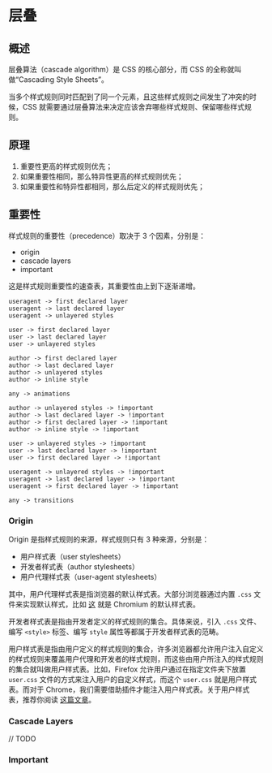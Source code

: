 # 层叠

## 概述

层叠算法（cascade algorithm）是 CSS 的核心部分，而 CSS 的全称就叫做“Cascading Style Sheets”。

当多个样式规则同时匹配到了同一个元素，且这些样式规则之间发生了冲突的时候，CSS 就需要通过层叠算法来决定应该舍弃哪些样式规则、保留哪些样式规则。

## 原理

1. 重要性更高的样式规则优先；
2. 如果重要性相同，那么特异性更高的样式规则优先；
3. 如果重要性和特异性都相同，那么后定义的样式规则优先；

## 重要性

样式规则的重要性（precedence）取决于 3 个因素，分别是：

- origin
- cascade layers
- important

这是样式规则重要性的速查表，其重要性由上到下逐渐递增。

```
useragent -> first declared layer
useragent -> last declared layer
useragent -> unlayered styles

user -> first declared layer
user -> last declared layer
user -> unlayered styles

author -> first declared layer
author -> last declared layer
author -> unlayered styles
author -> inline style

any -> animations

author -> unlayered styles -> !important
author -> last declared layer -> !important
author -> first declared layer -> !important
author -> inline style -> !important

user -> unlayered styles -> !important
user -> last declared layer -> !important
user -> first declared layer -> !important

useragent -> unlayered styles -> !important
useragent -> last declared layer -> !important
useragent -> first declared layer -> !important

any -> transitions
```

### Origin

Origin 是指样式规则的来源，样式规则只有 3 种来源，分别是：

- 用户样式表（user stylesheets）
- 开发者样式表（author stylesheets）
- 用户代理样式表（user-agent stylesheets）

其中，用户代理样式表是指浏览器的默认样式表。大部分浏览器通过内置 `.css` 文件来实现默认样式，比如 [这](https://source.chromium.org/chromium/chromium/src/+/main:third_party/blink/renderer/core/html/resources/html.css) 就是 Chromium 的默认样式表。

开发者样式表是指由开发者定义的样式规则的集合。具体来说，引入 `.css` 文件、编写 `<style>` 标签、编写 `style` 属性等都属于开发者样式表的范畴。

用户样式表是指由用户定义的样式规则的集合，许多浏览器都允许用户注入自定义的样式规则来覆盖用户代理和开发者的样式规则，而这些由用户所注入的样式规则的集合就叫做用户样式表。比如，Firefox 允许用户通过在指定文件夹下放置 `user.css` 文件的方式来注入用户的自定义样式，而这个 `user.css` 就是用户样式表。而对于 Chrome，我们需要借助插件才能注入用户样式表。关于用户样式表，推荐你阅读 [这篇文章](https://www.thoughtco.com/user-style-sheet-3469931)。

### Cascade Layers

// TODO

### Important

